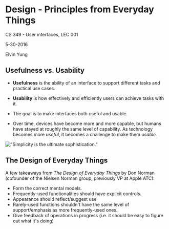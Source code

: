 # Design - Principles from Everyday Things

CS 349 - User interfaces, LEC 001

5-30-2016

Elvin Yung

## Usefulness vs. Usability
* **Usefulness** is the ability of an interface to support different tasks and practical use cases.
* **Usability** is how effectively and efficiently users can achieve tasks with it.
* The goal is to make interfaces both useful and usable.

* Over time, devices have become more and more capable, but humans have stayed at roughly the same level of capability. As technology becomes more *useful*, it becomes a challenge to make them *usable.*

!["Simplicity is the ultimate sophistication."](http://archive.computerhistory.org/resources/text/Apple/Apple.II.1977.102637933.fc.lg.jpg)

## The Design of Everyday Things
A few takeaways from *The Design of Everyday Things* by Don Norman (cofounder of the Nielsen Norman group, previously VP at Apple ATC):
* Form the correct mental models.
* Frequently-used functionalities should have explicit controls.
* Appearance should reflect/suggest use
* Rarely-used functions shouldn't have the same level of support/emphasis as more frequently-used ones.
* Give feedback of operations in progress (i.e. it should be easy to figure out what it's doing)
